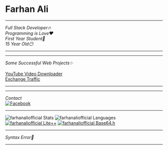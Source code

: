 # Farhan Ali
___
_*Full Stack Developer*🔥_<br>
_*Programming is Love*❤️_<br>
_*First Year Student*🌚_<br>
_*15 Year Old*😶_<br>
___
___
_*Some Successful Web Projects*✨_<br><br>
<a href="https://ytdown.ga/">YouTube Video Downloader</a><br>
<a href="https://exchangetraffic.ml">Exchange Traffic</a>
___
___
_Contact_<br>
[![Facebook](https://img.shields.io/badge/Facebook-Farhan%20Ali-blue?style=flat-square&logo=facebook)](https://www.facebook.com/farhan.ali.0001)
___
![farhanaliofficial Stats](https://github-readme-stats.vercel.app/api?username=farhanaliofficial&show_icons=true&theme=dracula)
![farhanaliofficial Languages](https://github-readme-stats.vercel.app/api/top-langs/?username=farhanaliofficial&theme=dracula)
[![farhanaliofficial Lite++](https://github-readme-stats.vercel.app/api/pin/?username=farhanaliofficial&repo=Lite&show_owner=true&theme=dracula)](https://github.com/farhanaliofficial/Lite)
[![farhanaliofficial Base64.h](https://github-readme-stats.vercel.app/api/pin/?username=farhanaliofficial&repo=Base64.h&show_owner=true&theme=dracula)](https://github.com/farhanaliofficial/Base64.h)
___
_*Syntax Error*🤧_
___

